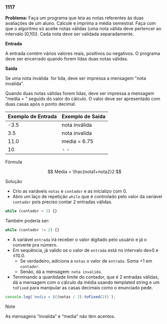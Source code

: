 ### 1117

**Problema:** Faça um programa que leia as notas referentes às duas avaliações de um aluno. Calcule e imprima a média semestral. Faça com que o algoritmo só aceite notas válidas (uma nota válida deve pertencer ao intervalo [0,10]). Cada nota deve ser validada separadamente.

**Entrada**

A entrada contém vários valores reais, positivos ou negativos. O programa deve ser encerrado quando forem lidas duas notas válidas.

**Saída**

Se uma nota inválida  for lida, deve ser impressa a mensagem "nota invalida".

Quando duas notas válidas forem lidas, deve ser impressa a mensagem "media = " seguido do valor do cálculo. O valor deve ser apresentado com duas casas após o ponto decimal.

| Exemplo de Entrada | Exemplo de Saída |
| --- | --- |
| -3.5 | nota inválida |
| 3.5 | nota invalida |
| 11.0 | media = 6.75 |
| 10 | - - |

Fórmula

$$
Média = \frac{nota1+nota2}2
$$

Solução

- Crio as variáveis `notas` e `contador` e as inicializo com 0.
- Abro um laço de repetição `while` que é controlado pelo valor da variável `contador` pois preciso contar 2 entradas válidas.

```jsx
while (contador < 2) {}
```

Também poderia ser:

```jsx
while (contador != 2) {}
```

- A variável `entrada` irá receber o valor digitado pelo usuário e já o converte pra número.
- Em sequência, já valido se o valor de `entrada` está no intervalo de≥0 e ≤10.0.
    - Se verdadeiro, adiciona a `notas` o valor de `entrada`. Soma +1 em `contador`.
    - Senão, dá a mensagem: `nota invalida`.
- Terminando a quantidade limite do contador, que é 2 entradas válidas, dá a mensagem com o cálculo da média usando templated string e um `toFixed` para manipular as casas decimais como o enunciado pede.

```jsx
console.log(`media = ${(notas / 2).toFixed(2)}`);
```

> [!NOTE]
> As mensagens “invalida” e “media” não têm acentos.